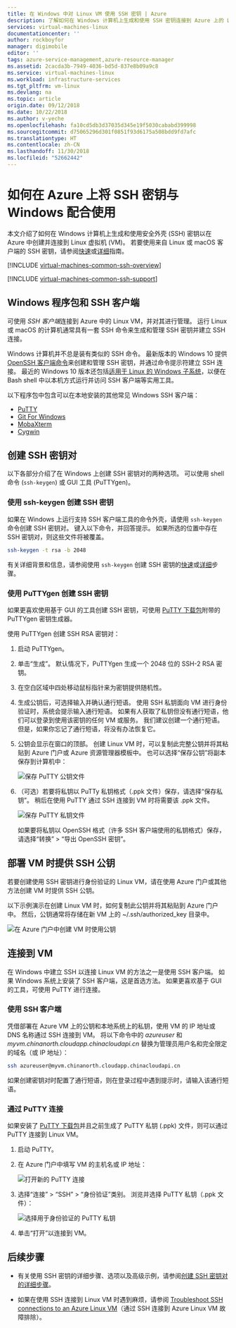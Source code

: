 ```yaml
---
title: 在 Windows 中对 Linux VM 使用 SSH 密钥 | Azure
description: 了解如何在 Windows 计算机上生成和使用 SSH 密钥连接到 Azure 上的 Linux 虚拟机。
services: virtual-machines-linux
documentationcenter: ''
author: rockboyfor
manager: digimobile
editor: ''
tags: azure-service-management,azure-resource-manager
ms.assetid: 2cacda3b-7949-4036-bd5d-837e8b09a9c8
ms.service: virtual-machines-linux
ms.workload: infrastructure-services
ms.tgt_pltfrm: vm-linux
ms.devlang: na
ms.topic: article
origin.date: 09/12/2018
ms.date: 10/22/2018
ms.author: v-yeche
ms.openlocfilehash: fa10cd5db3d37035d345e19f5030cababd399998
ms.sourcegitcommit: d75065296d301f0851f93d6175a508bdd9fd7afc
ms.translationtype: HT
ms.contentlocale: zh-CN
ms.lasthandoff: 11/30/2018
ms.locfileid: "52662442"
---
```

# <a name="how-to-use-ssh-keys-with-windows-on-azure"></a>如何在 Azure 上将 SSH 密钥与 Windows 配合使用

本文介绍了如何在 Windows 计算机上生成和使用安全外壳 (SSH) 密钥以在 Azure 中创建并连接到 Linux 虚拟机 (VM)。 若要使用来自 Linux 或 macOS 客户端的 SSH 密钥，请参阅[快速](mac-create-ssh-keys.md)或[详细](create-ssh-keys-detailed.md)指南。

[!INCLUDE [virtual-machines-common-ssh-overview](../../../includes/virtual-machines-common-ssh-overview.md)]

[!INCLUDE [virtual-machines-common-ssh-support](../../../includes/virtual-machines-common-ssh-support.md)]

## <a name="windows-packages-and-ssh-clients"></a>Windows 程序包和 SSH 客户端
可使用 *SSH 客户端*连接到 Azure 中的 Linux VM，并对其进行管理。 运行 Linux 或 macOS 的计算机通常具有一套 SSH 命令来生成和管理 SSH 密钥并建立 SSH 连接。 

Windows 计算机并不总是装有类似的 SSH 命令。 最新版本的 Windows 10 提供 [OpenSSH 客户端命令](https://blogs.msdn.microsoft.com/commandline/2018/03/07/windows10v1803/)来创建和管理 SSH 密钥，并通过命令提示符建立 SSH 连接。 最近的 Windows 10 版本还包括[适用于 Linux 的 Windows 子系统](https://docs.microsoft.com/zh-cn/windows/wsl/about)，以便在 Bash shell 中以本机方式运行并访问 SSH 客户端等实用工具。 

以下程序包中包含可以在本地安装的其他常见 Windows SSH 客户端：

* [PuTTY](http://www.chiark.greenend.org.uk/~sgtatham/putty/)
* [Git For Windows](https://git-for-windows.github.io/)
* [MobaXterm](http://mobaxterm.mobatek.net/)
* [Cygwin](https://cygwin.com/)

<!-- Not Available on [Azure Cloud Shell](../../cloud-shell/overview.md)-->

## <a name="create-an-ssh-key-pair"></a>创建 SSH 密钥对
以下各部分介绍了在 Windows 上创建 SSH 密钥对的两种选项。 可以使用 shell 命令 (`ssh-keygen`) 或 GUI 工具 (PuTTYgen)。

### <a name="create-ssh-keys-with-ssh-keygen"></a>使用 ssh-keygen 创建 SSH 密钥

如果在 Windows 上运行支持 SSH 客户端工具的命令外壳，请使用 `ssh-keygen` 命令创建 SSH 密钥对。 键入以下命令，并回答提示。 如果所选的位置中存在 SSH 密钥对，则这些文件将被覆盖。 
<!-- Not Available on (or Bash in Azure Cloud Shell) -->

```bash
ssh-keygen -t rsa -b 2048
```

有关详细背景和信息，请参阅使用 `ssh-keygen` 创建 SSH 密钥的[快速](mac-create-ssh-keys.md)或[详细](create-ssh-keys-detailed.md)步骤。

### <a name="create-ssh-keys-with-puttygen"></a>使用 PuTTYgen 创建 SSH 密钥

如果更喜欢使用基于 GUI 的工具创建 SSH 密钥，可使用 [PuTTY 下载包](http://www.chiark.greenend.org.uk/~sgtatham/putty/download.html)附带的 PuTTYgen 密钥生成器。 

使用 PuTTYgen 创建 SSH RSA 密钥对：

1. 启动 PuTTYgen。

2. 单击“生成”。 默认情况下，PuTTYgen 生成一个 2048 位的 SSH-2 RSA 密钥。

4. 在空白区域中四处移动鼠标指针来为密钥提供随机性。

5. 生成公钥后，可选择输入并确认通行短语。 使用 SSH 私钥面向 VM 进行身份验证时，系统会提示输入通行短语。 如果有人获取了私钥但没有通行短语，他们可以登录到使用该密钥的任何 VM 或服务。 我们建议创建一个通行短语。 但是，如果你忘记了通行短语，将没有办法恢复它。

6. 公钥会显示在窗口的顶部。 创建 Linux VM 时，可以复制此完整公钥并将其粘贴到 Azure 门户或 Azure 资源管理器模板中。 也可以选择“保存公钥”将副本保存到计算机中：

    ![保存 PuTTY 公钥文件](./media/ssh-from-windows/save-public-key.png)

7. （可选）若要将私钥以 PuTTy 私钥格式（.ppk 文件）保存，请选择“保存私钥”。 稍后在使用 PuTTY 通过 SSH 连接到 VM 时将需要该 .ppk 文件。

    ![保存 PuTTY 私钥文件](./media/ssh-from-windows/save-ppk-file.png)

    如果要将私钥以 OpenSSH 格式（许多 SSH 客户端使用的私钥格式）保存，请选择“转换” > “导出 OpenSSH 密钥”。

## <a name="provide-an-ssh-public-key-when-deploying-a-vm"></a>部署 VM 时提供 SSH 公钥

若要创建使用 SSH 密钥进行身份验证的 Linux VM，请在使用 Azure 门户或其他方法创建 VM 时提供 SSH 公钥。

以下示例演示在创建 Linux VM 时，如何复制此公钥并将其粘贴到 Azure 门户中。 然后，公钥通常将存储在新 VM 上的 ~/.ssh/authorized_key 目录中。

   ![在 Azure 门户中创建 VM 时使用公钥](./media/ssh-from-windows/use-public-key-azure-portal.png)

## <a name="connect-to-your-vm"></a>连接到 VM

在 Windows 中建立 SSH 以连接 Linux VM 的方法之一是使用 SSH 客户端。 如果 Windows 系统上安装了 SSH 客户端，这是首选方法。 如果更喜欢基于 GUI 的工具，可使用 PuTTY 进行连接。  
<!-- Not Available on or you use SSH tools in Bash in Azure Cloud Shell-->

### <a name="use-an-ssh-client"></a>使用 SSH 客户端
凭借部署在 Azure VM 上的公钥和本地系统上的私钥，使用 VM 的 IP 地址或 DNS 名称通过 SSH 连接到 VM。 将以下命令中的 *azureuser* 和 *myvm.chinanorth.cloudapp.chinacloudapi.cn* 替换为管理员用户名和完全限定的域名（或 IP 地址）：

```bash
ssh azureuser@myvm.chinanorth.cloudapp.chinacloudapi.cn
```

如果创建密钥对时配置了通行短语，则在登录过程中遇到提示时，请输入该通行短语。

### <a name="connect-with-putty"></a>通过 PuTTY 连接

如果安装了 [PuTTY 下载包](http://www.chiark.greenend.org.uk/~sgtatham/putty/download.html)并且之前生成了 PuTTY 私钥 (.ppk) 文件，则可以通过 PuTTY 连接到 Linux VM。

1. 启动 PuTTY。

2. 在 Azure 门户中填写 VM 的主机名或 IP 地址：

    ![打开新的 PuTTY 连接](./media/ssh-from-windows/putty-new-connection.png)

3. 选择“连接” > “SSH” > “身份验证”类别。 浏览并选择 PuTTY 私钥（.ppk 文件）：

    ![选择用于身份验证的 PuTTY 私钥](./media/ssh-from-windows/putty-auth-dialog.png)

4. 单击“打开”以连接到 VM。

## <a name="next-steps"></a>后续步骤

* 有关使用 SSH 密钥的详细步骤、选项以及高级示例，请参阅[创建 SSH 密钥对的详细步骤](create-ssh-keys-detailed.md)。

<!-- Not Available on [PowerShell quickstart](../../cloud-shell/quickstart-powershell.md#ssh)-->

* 如果在使用 SSH 连接到 Linux VM 时遇到麻烦，请参阅 [Troubleshoot SSH connections to an Azure Linux VM](troubleshoot-ssh-connection.md?toc=%2fvirtual-machines%2flinux%2ftoc.json)（通过 SSH 连接到 Azure Linux VM 故障排除）。

<!-- Update_Description: update meta properties, wording update, update link -->